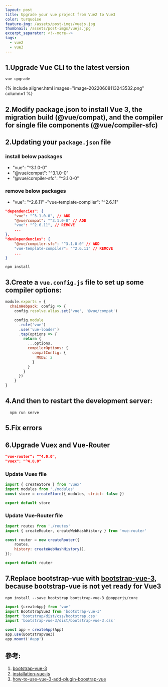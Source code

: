```yaml
---
layout: post
title: Upgrade your vue project from Vue2 to Vue3
color: turquoise
feature-img: /assets/post-imgs/vuejs.jpg
thumbnail: /assets/post-imgs/vuejs.jpg
excerpt_separator: <!--more-->
tags:
  - vue2
  - vue3
---
```


## 1.Upgrade Vue CLI to the latest version

```shell
vue upgrade
```

{% include aligner.html images="image-20220608113243532.png" column=1 %}

<!--more-->

## 2.Modify **package.json** to install Vue 3, the migration build (@vue/compat), and the compiler for single file components (@vue/compiler-sfc)

## 2.Updating your `package.json` file
### install below packages
  - "vue": "^3.1.0-0"
  - "@vue/compat": "^3.1.0-0"
  - "@vue/compiler-sfc": "^3.1.0-0"
### remove below packages
  - "vue": "^2.6.11"
  -"vue-template-compiler": "^2.6.11"

```json
"dependencies": {
    "vue": "^3.1.0-0", // ADD
    "@vue/compat": "^3.1.0-0" // ADD
    "vue": "^2.6.11", // REMOVE
    ...
},
"devDependencies": {
    "@vue/compiler-sfc": "^3.1.0-0" // ADD
    "vue-template-compiler": "^2.6.11" // REMOVE
    ...
}
```
<!--more-->

```shell
npm install
```

## 3.Create a `vue.config.js` file to set up some compiler options:

```javascript
module.exports = {
  chainWebpack: config => {
    config.resolve.alias.set('vue', '@vue/compat')

    config.module
      .rule('vue')
      .use('vue-loader')
      .tap(options => {
        return {
          ...options,
          compilerOptions: {
            compatConfig: {
              MODE: 2
            }
          }
        }
      })
    }
}
```

## 4.And then to restart the development server:

```shell
  npm run serve
```

## 5.Fix errors

## 6.Upgrade Vuex and Vue-Router

```json
"vue-router": "^4.0.0",
"vuex": "^4.0.0"
```

### Update Vuex file

```javascript
import { createStore } from 'vuex'
import modules from './modules'
const store = createStore({ modules, strict: false })

export default store
```

### Update Vue-Router file

```javascript
import routes from './routes'
import { createRouter, createWebHashHistory } from 'vue-router'

const router = new createRouter({
    routes,
    history: createWebHashHistory(),
});

export default router
```

## 7.Replace bootstrap-vue with [bootstrap-vue-3](https://cdmoro.github.io/bootstrap-vue-3/getting-started/#why-bootstrapvue3), because bootstrap-vue is not yet ready for Vue3

```shell
npm install --save bootstrap bootstrap-vue-3 @popperjs/core
```

```javascript
import {createApp} from 'vue'
import BootstrapVue3 from 'bootstrap-vue-3'
import 'bootstrap/dist/css/bootstrap.css'
import 'bootstrap-vue-3/dist/bootstrap-vue-3.css'

const app = createApp(App)
app.use(BootstrapVue3)
app.mount('#app')
```

## 參考:

1. [bootstrap-vue-3](https://www.npmjs.com/package/bootstrap-vue-3)
2. [installation-vue-js](https://cdmoro.github.io/bootstrap-vue-3/getting-started/#installation-vue-js)
3. [how-to-use-vue-3-add-plugin-boostrap-vue](https://stackoverflow.com/questions/63570340/how-to-use-vue-3-add-plugin-boostrap-vue)

